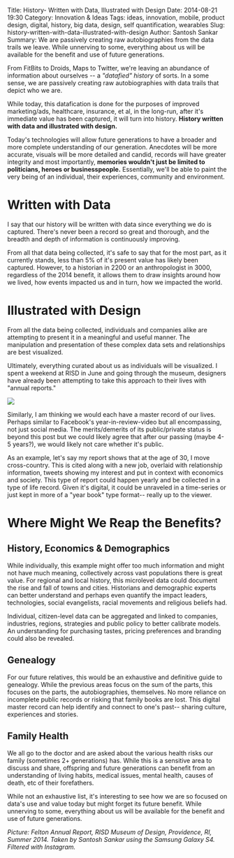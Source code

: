 Title: History- Written with Data, Illustrated with Design
Date: 2014-08-21 19:30
Category: Innovation & Ideas
Tags: ideas, innovation, mobile, product design, digital, history, big data, design, self quantification, wearables
Slug: history-written-with-data-illustrated-with-design
Author: Santosh Sankar
Summary: We are passively creating raw autobiographies from the data trails we leave. While unnerving to some, everything about us will be available for the benefit and use of future generations.

From FitBits to Droids, Maps to Twitter, we're leaving an abundance of information about ourselves -- a *"datafied" history* of sorts. In a some sense, we are passively creating raw autobiographies with data trails that depict who we are. 

While today, this datafication is done for the purposes of improved marketing/ads, healthcare, insurance, et al, in the long-run, after it's immediate value has been captured, it will turn into history. **History written with data and illustrated with design.**

Today's technologies will allow future generations to have a broader and more complete understanding of our generation. Anecdotes will be more accurate, visuals will be more detailed and candid, records will have greater integrity and most importantly, **memories wouldn't just be limited to politicians, heroes or businesspeople.** Essentially, we'll be able to paint the very being of an individual, their experiences, community and environment.

# Written with Data

I say that our history will be written with data since everything we do is captured. There's never been a record so great and thorough, and the breadth and depth of information is continuously improving.

From all that data being collected, it's safe to say that for the most part, as it currently stands, less than 5% of it's present value has likely been captured. However, to a historian in 2200 or an anthropologist in 3000, regardless of the 2014 benefit, it allows them to draw insights around how we lived, how events impacted us and in turn, how we impacted the world.

# Illustrated with Design

From all the data being collected, individuals and companies alike are attempting to present it in a meaningful and useful manner. The manipulation and presentation of these complex data sets and relationships are best visualized.

Ultimately, everything curated about us as individuals will be visualized. I spent a weekend at RISD in June and going through the museum, designers have already been attempting to take this approach to their lives with "annual reports."

<img src="/../../../../images/RISDannual.jpg" align = "center">

Similarly, I am thinking we would each have a master record of our lives. Perhaps similar to Facebook's year-in-review-video but all encompassing, not just social media. The merits/demerits of its public/private status is beyond this post but we could likely agree that after our passing (maybe 4-5 years?), we would likely not care whether it's public. 

As an example, let's say my report shows that at the age of 30, I move cross-country. This is cited along with a new job, overlaid with relationship information, tweets showing my interest and put in context with economics and society. This type of report could happen yearly and be collected in a type of life record. Given it's digital, it could be unraveled in a time-series or just kept in more of a "year book" type format-- really up to the viewer.

# Where Might We Reap the Benefits?

## History, Economics & Demographics
While individually, this example might offer too much information and might not have much meaning, collectively across vast populations there is great value. For regional and local history, this microlevel data could document the rise and fall of towns and cities. Historians and demographic experts can better understand and perhaps even quantify the impact leaders, technologies, social evangelists, racial movements and religious beliefs had.

Individual, citizen-level data can be aggregated and linked to companies, industries, regions, strategies and public policy to better calibrate models. An understanding for purchasing tastes, pricing preferences and branding could also be revealed.

## Genealogy
For our future relatives, this would be an exhaustive and definitive guide to genealogy. While the previous areas focus on the sum of the parts, this focuses on the parts, the autobiographies, themselves. No more reliance on incomplete public records or risking that family books are lost. This digital master record can help identify and connect to one's past-- sharing culture, experiences and stories.

## Family Health
We all go to the doctor and are asked about the various health risks our family (sometimes 2+ generations) has. While this is a sensitive area to discuss and share, offspring and future generations can benefit from an understanding of living habits, medical issues, mental health, causes of death, etc of their forefathers. 

While not an exhaustive list, it's interesting to see how we are so focused on data's use and value today but might forget its future benefit. While unnerving to some, everything about us will be available for the benefit and use of future generations.

*Picture: Felton Annual Report, RISD Museum of Design, Providence, RI, Summer 2014. Taken by Santosh Sankar using the Samsung Galaxy S4. Filtered with Instagram.*